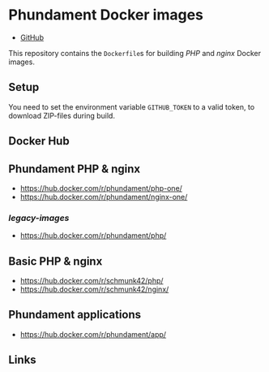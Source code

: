 Phundament Docker images
========================

- [GitHub](https://github.com/phundament/docker-images)

This repository contains the `Dockerfile`s for building *PHP* and *nginx* Docker images.

Setup
-----

You need to set the environment variable `GITHUB_TOKEN` to a valid token, to download ZIP-files during build.

Docker Hub
----------

## Phundament PHP & nginx 

- https://hub.docker.com/r/phundament/php-one/
- https://hub.docker.com/r/phundament/nginx-one/

### *legacy-images*

- https://hub.docker.com/r/phundament/php/

## Basic PHP & nginx

- https://hub.docker.com/r/schmunk42/php/
- https://hub.docker.com/r/schmunk42/nginx/


## Phundament applications

- https://hub.docker.com/r/phundament/app/ 


Links
-----

